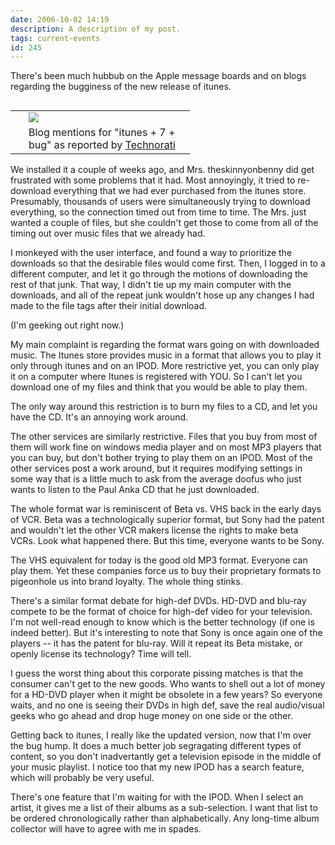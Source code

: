 ```yaml
---
date: 2006-10-02 14:19
description: A description of my post.
tags: current-events
id: 245
---
```

There's been much hubbub on the Apple message boards and on blogs regarding the bugginess of the new release of itunes.
<!--more-->
<table cellpadding="2" align="right"><tr><td width="5" rowspan="2"><spacer type="block" width="5" height="1"></td><td width="250" ><img src="/img/itunes7bug.jpg"></td></tr><tr><td class="caption" width="250">Blog mentions for "itunes + 7 + bug" as reported by <a href="http://www.Technorati.com">Technorati</a></td></tr></table>

We installed it a couple of weeks ago, and Mrs. theskinnyonbenny did get frustrated with some problems that it had.  Most annoyingly, it tried to re-download everything that we had ever purchased from the itunes store.  Presumably, thousands of users were simultaneously trying to download everything, so the connection timed out from time to time.  The Mrs. just wanted a couple of files, but she couldn't get those to come from all of the timing out over music files that we already had.

I monkeyed with the user interface, and found a way to prioritize the downloads so that the desirable files would come first.  Then, I logged in to a different computer, and let it go through the motions of downloading the rest of that junk.  That way, I didn't tie up my main computer with the downloads, and all of the repeat junk wouldn't hose up any changes I had made to the file tags after their initial download.

(I'm geeking out right now.)

My main complaint is regarding the format wars going on with downloaded music.  The Itunes store provides music in a format that allows you to play it only through itunes and on an IPOD.  More restrictive yet, you can only play it on a computer where Itunes is registered with YOU.  So I can't let you download one of my files and think that you would be able to play them.

The only way around this restriction is to burn my files to a CD, and let you have the CD.  It's an annoying work around.

The other services are similarly restrictive.  Files that you buy from most of them will work fine on windows media player and on most MP3 players that you can buy, but don't bother trying to play them on an IPOD.  Most of the other services post a work around, but it requires modifying settings in some way that is a little much to ask from the average doofus who just wants to listen to the Paul Anka CD that he just downloaded.

The whole format war is reminiscent of Beta vs. VHS back in the early days of VCR.  Beta was a technologically superior format, but Sony had the patent and wouldn't let the other VCR makers license the rights to make beta VCRs.  Look what happened there.  But this time, everyone wants to be Sony.

The VHS equivalent for today is the good old MP3 format.  Everyone can play them.  Yet these companies force us to buy their proprietary formats to pigeonhole us into brand loyalty.  The whole thing stinks.

There's a similar format debate for high-def DVDs.  HD-DVD and blu-ray compete to be the format of choice for high-def video for your television.  I'm not well-read enough to know which is the better technology (if one is indeed better).  But it's interesting to note that Sony is once again one of the players -- it has the patent for blu-ray.  Will it repeat its Beta mistake, or openly license its technology?  Time will tell.

I guess the worst thing about this corporate pissing matches is that the consumer can't get to the new goods.  Who wants to shell out a lot of money for a HD-DVD player when it might be obsolete in a few years?  So everyone waits, and no one is seeing their DVDs in high def, save the real audio/visual geeks who go ahead and drop huge money on one side or the other.

Getting back to itunes, I really like the updated version, now that I'm over the bug hump.  It does a much better job segragating different types of content, so you don't inadvertantly get a television episode in the middle of your music playlist.  I notice too that my new IPOD has a search feature, which will probably be very useful.  

There's one feature that I'm waiting for with the IPOD.  When I select an artist, it gives me a list of their albums as a sub-selection.  I want that list to be ordered chronologically rather than alphabetically.  Any long-time album collector will have to agree with me in spades.

